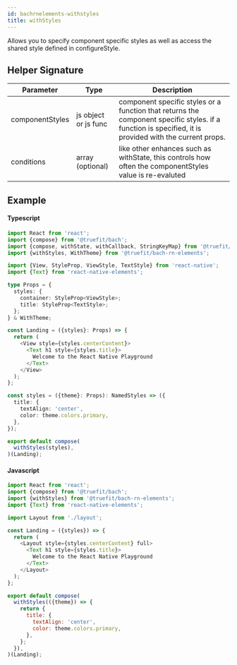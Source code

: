 ```yaml
---
id: bachrnelements-withstyles
title: withStyles
---
```


Allows you to specify component specific styles as well as access the shared style defined in configureStyle.

## Helper Signature

| Parameter       | Type                 | Description                                                                                                                                            |
| --------------- | -------------------- | ------------------------------------------------------------------------------------------------------------------------------------------------------ |
| componentStyles | js object or js func | component specific styles or a function that returns the component specific styles. if a function is specified, it is provided with the current props. |
| conditions      | array (optional)     | like other enhances such as withState, this controls how often the componentStyles value is re-evaluted                                                |

## Example

#### Typescript

```Typescript
import React from 'react';
import {compose} from '@truefit/bach';
import {compose, withState, withCallback, StringKeyMap} from '@truefit/bach';
import {withStyles, WithTheme} from '@truefit/bach-rn-elements';

import {View, StyleProp, ViewStyle, TextStyle} from 'react-native';
import {Text} from 'react-native-elements';

type Props = {
  styles: {
    container: StyleProp<ViewStyle>;
    title: StyleProp<TextStyle>;
  };
} & WithTheme;

const Landing = ({styles}: Props) => {
  return (
    <View style={styles.centerContent}>
      <Text h1 style={styles.title}>
        Welcome to the React Native Playground
      </Text>
    </View>
  );
};

const styles = ({theme}: Props): NamedStyles => ({
  title: {
    textAlign: 'center',
    color: theme.colors.primary,
  },
});

export default compose(
  withStyles(styles),
)(Landing);
```

#### Javascript

```Javascript
import React from 'react';
import {compose} from '@truefit/bach';
import {withStyles} from '@truefit/bach-rn-elements';
import {Text} from 'react-native-elements';

import Layout from './layout';

const Landing = ({styles}) => {
  return (
    <Layout style={styles.centerContent} full>
      <Text h1 style={styles.title}>
        Welcome to the React Native Playground
      </Text>
    </Layout>
  );
};

export default compose(
  withStyles(({theme}) => {
    return {
      title: {
        textAlign: 'center',
        color: theme.colors.primary,
      },
    };
  }),
)(Landing);
```
